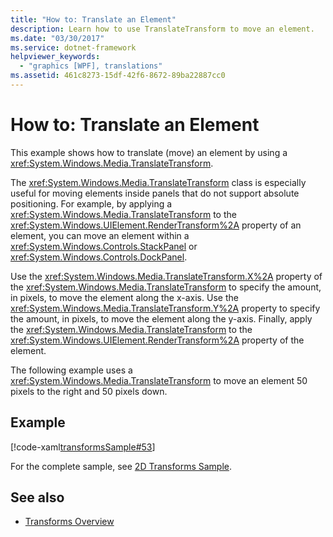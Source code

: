```yaml
---
title: "How to: Translate an Element"
description: Learn how to use TranslateTransform to move an element.
ms.date: "03/30/2017"
ms.service: dotnet-framework
helpviewer_keywords: 
  - "graphics [WPF], translations"
ms.assetid: 461c8273-15df-42f6-8672-89ba22887cc0
---
```

# How to: Translate an Element

This example shows how to translate (move) an element by using a <xref:System.Windows.Media.TranslateTransform>.  
  
The <xref:System.Windows.Media.TranslateTransform> class is especially useful for moving elements inside panels that do not support absolute positioning. For example, by applying a <xref:System.Windows.Media.TranslateTransform> to the <xref:System.Windows.UIElement.RenderTransform%2A> property of an element, you can move an element within a <xref:System.Windows.Controls.StackPanel> or <xref:System.Windows.Controls.DockPanel>.  
  
Use the <xref:System.Windows.Media.TranslateTransform.X%2A> property of the <xref:System.Windows.Media.TranslateTransform> to specify the amount, in pixels, to move the element along the x-axis. Use the <xref:System.Windows.Media.TranslateTransform.Y%2A> property to specify the amount, in pixels, to move the element along the y-axis. Finally, apply the <xref:System.Windows.Media.TranslateTransform> to the <xref:System.Windows.UIElement.RenderTransform%2A> property of the element.  
  
The following example uses a <xref:System.Windows.Media.TranslateTransform> to move an element 50 pixels to the right and 50 pixels down.  
  
## Example  

[!code-xaml[transformsSample#53](~/samples/snippets/csharp/VS_Snippets_Wpf/transformsSample/CS/TranslateTransformExample.xaml#53)]  
  
For the complete sample, see [2D Transforms Sample](https://github.com/Microsoft/WPF-Samples/tree/master/Graphics/2DTransforms).  
  
## See also

- [Transforms Overview](transforms-overview.md)
